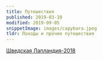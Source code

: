 ```yaml
---
title: Путешествия
published: 2019-03-10
modified: 2019-09-05
snippetImage: images/capybara.jpeg
tldr: Походы и прочие путешествия
---
```


[Шведская Лапландия-2018](travels/Laplandia-2018-ru.html)
